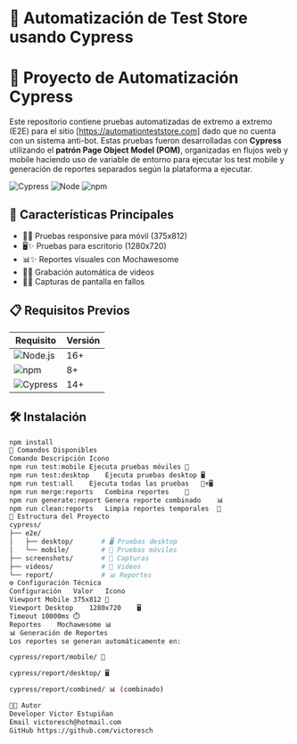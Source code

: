 
# 🧪 Automatización de Test Store usando Cypress

# 🚀 Proyecto de Automatización Cypress

Este repositorio contiene pruebas automatizadas de extremo a extremo (E2E) para el sitio [https://automationteststore.com] dado que no cuenta con un sistema anti-bot. Estas pruebas fueron desarrolladas con **Cypress** utilizando el **patrón Page Object Model (POM)**, organizadas en flujos web y mobile haciendo uso de variable de entorno para ejecutar los test mobile y generación de reportes separados según la plataforma a ejecutar.

![Cypress](https://img.shields.io/badge/Cypress-12.0.0-brightgreen) 
![Node](https://img.shields.io/badge/Node-16%2B-blue) 
![npm](https://img.shields.io/badge/npm-8%2B-orange)

## 🌟 Características Principales

- 📱✨ Pruebas responsive para móvil (375x812)
- 🖥️✨ Pruebas para escritorio (1280x720)
- 📊✨ Reportes visuales con Mochawesome
- 🎥✨ Grabación automática de videos
- 📸✨ Capturas de pantalla en fallos

## 📋 Requisitos Previos

| Requisito | Versión |
|-----------|---------|
| ![Node.js](https://img.shields.io/badge/Node.js-✅-brightgreen) | 16+ |
| ![npm](https://img.shields.io/badge/npm-✅-orange) | 8+ |
| ![Cypress](https://img.shields.io/badge/Cypress-✅-brightgreen) | 14+ |

## 🛠 Instalación

```bash
npm install
🚀 Comandos Disponibles
Comando	Descripción	Icono
npm run test:mobile	Ejecuta pruebas móviles	📱
npm run test:desktop	Ejecuta pruebas desktop	🖥️
npm run test:all	Ejecuta todas las pruebas	📱+🖥️
npm run merge:reports	Combina reportes	🔗
npm run generate:report	Genera reporte combinado	📊
npm run clean:reports	Limpia reportes temporales	🧹
📂 Estructura del Proyecto
cypress/
├── e2e/
│   ├── desktop/       # 🖥️ Pruebas desktop
│   └── mobile/        # 📱 Pruebas móviles
├── screenshots/       # 📸 Capturas
├── videos/            # 🎥 Videos
└── report/            # 📊 Reportes
⚙️ Configuración Técnica
Configuración	Valor	Icono
Viewport Mobile	375x812	📱
Viewport Desktop	1280x720	🖥️
Timeout	10000ms	⏱️
Reportes	Mochawesome	📊
📊 Generación de Reportes
Los reportes se generan automáticamente en:

cypress/report/mobile/ 📱

cypress/report/desktop/ 🖥️

cypress/report/combined/ 📊 (combinado)

👨‍💻 Autor
Developer Victor Estupiñan
Email victoresch@hotmail.com
GitHub https://github.com/victoresch
